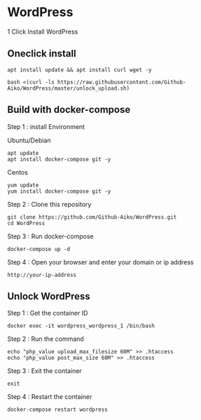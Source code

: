 # WordPress
 1 Click Install WordPress

## Oneclick install
```
apt install update && apt install curl wget -y

```

```
bash <(curl -ls https://raw.githubusercontent.com/Github-Aiko/WordPress/master/unlock_upload.sh)
```

## Build with docker-compose 
Step 1 : install Environment

Ubuntu/Debian
```
apt update
apt install docker-compose git -y

```

Centos
```
yum update
yum install docker-compose git -y

```

Step 2 : Clone this repository
```
git clone https://github.com/Github-Aiko/WordPress.git
cd WordPress
```

Step 3 : Run docker-compose
```
docker-compose up -d
```

Step 4 : Open your browser and enter your domain or ip address
```
http://your-ip-address
```

## Unlock WordPress

Step 1 : Get the container ID

```
docker exec -it wordpress_wordpress_1 /bin/bash
```

Step 2 : Run the command

```
echo "php_value upload_max_filesize 60M" >> .htaccess
echo "php_value post_max_size 60M" >> .htaccess
```

Step 3 : Exit the container

```
exit
```

Step 4 : Restart the container

```
docker-compose restart wordpress
```